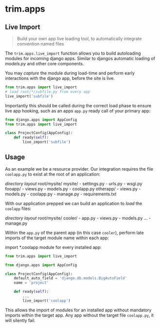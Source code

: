 # trim.apps

## Live Import

> Build your own app live loading tool, to automatically integrate convention named files

The `trim.apps.live_import` function allows you to build autoloading modules for incoming django apps. Similar to djangos automatic loading of _models.py_ and other core components.

You may _capture_ the module during load-time and perform early interactions with the django app, before the site is live.

```py
from trim.apps import live_import
# load root/*/subfile.py from every app
live_import('subfile')
```

Importantly this should be called during the correct load phase to ensure live app hooking, such as an apps `app.py` ready call of your primary app:

```py
from django.apps import AppConfig
from trim.apps import live_import

class ProjectConfig(AppConfig):
    def ready(self):
        live_import('subfile')
```

## Usage

As an example we be a resource provider. Our integration requires the file `coolapp.py` to exist at the root of an application:

_directory layout_
    root/mysite/
      mysite/
        - settings.py
        - urls.py
        - wsgi.py
      fooapp/
        - views.py
        - models.py
        - coolapp.py
      otherapp/
        - views.py
        - models.py
        - coolapp.py
      - manage.py
      - requirements.txt

With our application prepped we can build an application to _load_ the `coolapp` files:

_directory layout_
    root/mysite/
      cooler/
        - app.py
        - views.py
        - models.py
      ...
      - manage.py

Within the `app.py` of the parent app (in this case `cooler`), perform late imports of the target module name within each app:

import \*.coolapp module for every installed app:

```py
from trim.apps import live_import

from django.apps import AppConfig

class ProjectConfig(AppConfig):
    default_auto_field = 'django.db.models.BigAutoField'
    name = 'project'

    def ready(self):
        ...
        live_import('coolapp')
```

This allows the import of modules for an installed app without mandatory imports within the target app. Any app without the target file `coolapp.py`, it will silently fail.
